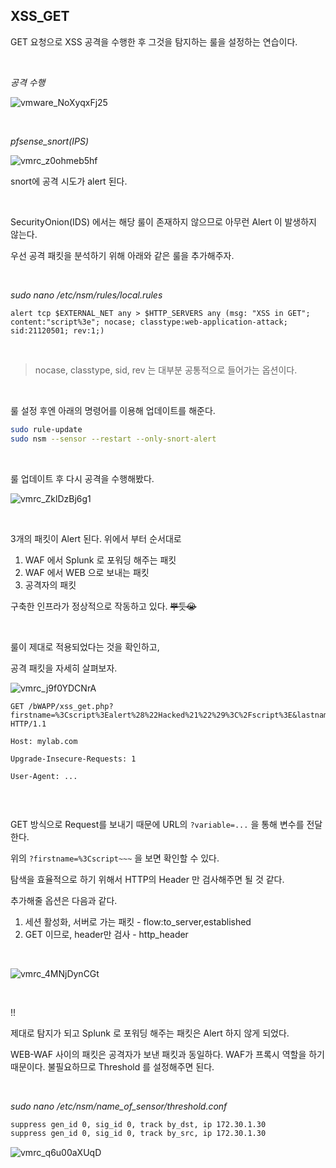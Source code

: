 ## XSS_GET

GET 요청으로 XSS 공격을 수행한 후 그것을 탐지하는 룰을 설정하는 연습이다.

<br>

_공격 수행_

![vmware_NoXyqxFj25](https://user-images.githubusercontent.com/79683414/144731162-9815c8ff-4d0b-42bc-9774-6cff4272a1e2.png)

<br>

_pfsense_snort(IPS)_

![vmrc_z0ohmeb5hf](https://user-images.githubusercontent.com/79683414/144731256-a615d199-44ce-4cb0-a92a-6062db5dfed7.png)

snort에 공격 시도가 alert 된다.



<br>

SecurityOnion(IDS) 에서는 해당 룰이 존재하지 않으므로 아무런 Alert 이 발생하지 않는다.

우선 공격 패킷을 분석하기 위해 아래와 같은 룰을 추가해주자.

<br>

_sudo nano /etc/nsm/rules/local.rules_

`alert tcp $EXTERNAL_NET any > $HTTP_SERVERS any (msg: "XSS in GET"; content:"script%3e"; nocase; classtype:web-application-attack; sid:21120501; rev:1;)`

<br>

> nocase, classtype, sid, rev 는 대부분 공통적으로 들어가는 옵션이다.

<br>

룰 설정 후엔 아래의 명령어를 이용해 업데이트를 해준다.

```bash
sudo rule-update
sudo nsm --sensor --restart --only-snort-alert
```

<br>

룰 업데이트 후 다시 공격을 수행해봤다.

![vmrc_ZklDzBj6g1](https://user-images.githubusercontent.com/79683414/144734078-2bc2c7b4-b897-437c-bb1a-4c97ab847080.png)

<br>

3개의 패킷이 Alert 된다. 위에서 부터 순서대로

1. WAF 에서 Splunk 로 포워딩 해주는 패킷
2. WAF 에서 WEB 으로 보내는 패킷
3. 공격자의 패킷

구축한 인프라가 정상적으로 작동하고 있다. ~~뿌듯😭~~

<br>

룰이 제대로 적용되었다는 것을 확인하고,

공격 패킷을 자세히 살펴보자.

![vmrc_j9f0YDCNrA](https://user-images.githubusercontent.com/79683414/144734174-8afc05b3-4aef-4175-a4e5-d4a064a83ef7.png)

```http
GET /bWAPP/xss_get.php?firstname=%3Cscript%3Ealert%28%22Hacked%21%22%29%3C%2Fscript%3E&lastname=a&form=submit HTTP/1.1

Host: mylab.com

Upgrade-Insecure-Requests: 1

User-Agent: ...


```

<br>

GET 방식으로 Request를 보내기 때문에 URL의 `?variable=...` 을 통해 변수를 전달한다.

위의 `?firstname=%3Cscript~~~` 을 보면 확인할 수 있다.

탐색을 효율적으로 하기 위해서 HTTP의 Header 만 검사해주면 될 것 같다.

추가해줄 옵션은 다음과 같다.

1. 세션 활성화, 서버로 가는 패킷 - flow:to_server,established
2. GET 이므로, header만 검사 - http_header

<br>

![vmrc_4MNjDynCGt](https://user-images.githubusercontent.com/79683414/144734975-1e2f3ff8-96c3-4b09-ad6a-45d5ec1ba517.png)

<br>

!!

제대로 탐지가 되고 Splunk 로 포워딩 해주는 패킷은 Alert 하지 않게 되었다.

WEB-WAF 사이의 패킷은  공격자가 보낸 패킷과 동일하다. WAF가 프록시 역할을 하기 때문이다. 불필요하므로 Threshold 를 설정해주면 된다.

<br>

_sudo nano /etc/nsm/name_of_sensor/threshold.conf_

```bash
suppress gen_id 0, sig_id 0, track by_dst, ip 172.30.1.30
suppress gen_id 0, sig_id 0, track by_src, ip 172.30.1.30
```

![vmrc_q6u00aXUqD](https://user-images.githubusercontent.com/79683414/144736856-252ed472-2669-429b-9358-8d2e90fbe0f0.png)